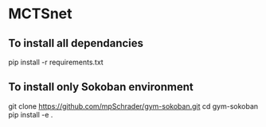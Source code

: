 # MCTSnet

## To install all dependancies
pip install -r requirements.txt

## To install only Sokoban environment
git clone https://github.com/mpSchrader/gym-sokoban.git
cd gym-sokoban
pip install -e .


